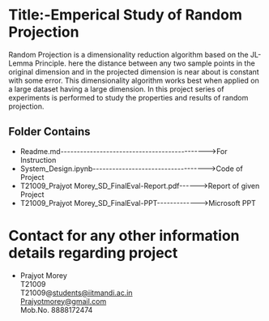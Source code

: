 # Title:-Emperical Study of Random Projection
   Random Projection is a dimensionality reduction algorithm based on the JL-Lemma Principle. here the distance between any two sample points in the original dimension and in the projected dimension is near about is constant with some error. This dimensionality algorithm works best when applied on a large dataset having a large dimension. In this project series of experiments is performed to study the properties and results of random projection. 



## Folder Contains
   
   * Readme.md--------------------------------------------->For Instruction
   * System_Design.ipynb----------------------------------->Code of Project
   * T21009_Prajyot Morey_SD_FinalEval-Report.pdf------>Report of given Project
   * T21009_Prajyot Morey_SD_FinalEval-PPT------------->Microsoft PPT



# Contact for any other information details regarding project

   * Prajyot Morey\
     T21009\
     T21009@students@iitmandi.ac.in\
     Prajyotmorey@gmail.com\
     Mob.No. 8888172474
